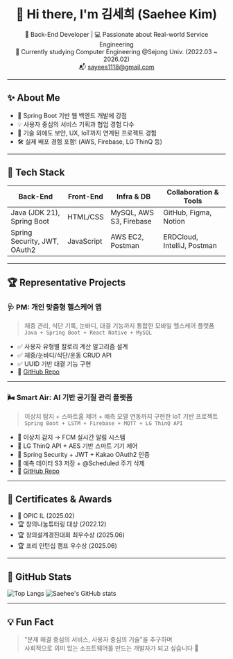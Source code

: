 <div align="center">

# 👋 Hi there, I'm 김세희 (Saehee Kim)

🌱 Back-End Developer | 💻 Passionate about Real-world Service Engineering  
📍 Currently studying Computer Engineering @Sejong Univ. (2022.03 ~ 2026.02)  
📬 sayees1118@gmail.com  
</div>

---

## ✨ About Me

- 🌿 Spring Boot 기반 웹 백엔드 개발에 강점
- 💡 사용자 중심의 서비스 기획과 협업 경험 다수
- 🧠 기술 외에도 보안, UX, IoT까지 연계된 프로젝트 경험
- 🛠 실제 배포 경험 포함! (AWS, Firebase, LG ThinQ 등)

---

## 📌 Tech Stack

| Back-End                          | Front-End     | Infra & DB                     | Collaboration & Tools      |
|----------------------------------|---------------|--------------------------------|-----------------------------|
| Java (JDK 21), Spring Boot       | HTML/CSS      | MySQL, AWS S3, Firebase        | GitHub, Figma, Notion       |
| Spring Security, JWT, OAuth2     | JavaScript    | AWS EC2, Postman               | ERDCloud, IntelliJ, Postman |

---

## 🏆 Representative Projects

### 🩺 **PM: 개인 맞춤형 헬스케어 앱**
> 체중 관리, 식단 기록, 눈바디, 대결 기능까지 통합한 모바일 헬스케어 플랫폼  
> `Java + Spring Boot + React Native + MySQL`

- ✅ 사용자 유형별 칼로리 계산 알고리즘 설계
- ✅ 체중/눈바디/식단/운동 CRUD API
- ✅ UUID 기반 대결 기능 구현
- 🔗 [GitHub Repo](https://github.com/Personal-Manager-Web/PM-back)

---

### 🌬️ **Smart Air: AI 기반 공기질 관리 플랫폼**
> 이상치 탐지 + 스마트홈 제어 + 예측 모델 연동까지 구현한 IoT 기반 프로젝트  
> `Spring Boot + LSTM + Firebase + MQTT + LG ThinQ API`

- 🔔 이상치 감지 → FCM 실시간 알림 시스템
- 🔐 LG ThinQ API + AES 기반 스마트 기기 제어
- 🔐 Spring Security + JWT + Kakao OAuth2 인증
- 🔄 예측 데이터 S3 저장 + @Scheduled 주기 삭제
- 🔗 [GitHub Repo](https://github.com/Smart-Air-App/BE)

---

## 🪪 Certificates & Awards

- 📜 OPIC IL (2025.02)
- 🏆 창의나눔튜터링 대상 (2022.12)
- 🏆 창의설계경진대회 최우수상 (2025.06)
- 🏆 프리 인턴십 캠프 우수상 (2025.06)

---

## 🧩 GitHub Stats

![Top Langs](https://github-readme-stats.vercel.app/api/top-langs/?username=saeeyes&layout=compact&theme=radical)
![Saehee's GitHub stats](https://github-readme-stats.vercel.app/api?username=saeeyes&show_icons=true&theme=tokyonight)

---

## 💡 Fun Fact

> "문제 해결 중심의 서비스, 사용자 중심의 기술"을 추구하며  
> 사회적으로 의미 있는 소프트웨어를 만드는 개발자가 되고 싶습니다 🙌

